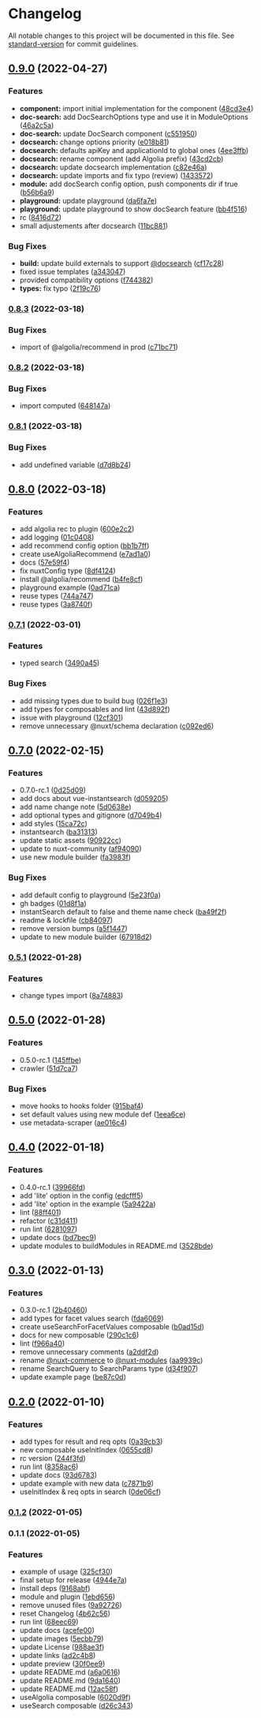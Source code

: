 # Changelog

All notable changes to this project will be documented in this file. See [standard-version](https://github.com/conventional-changelog/standard-version) for commit guidelines.

## [0.9.0](https://github.com/nuxt-community/algolia-module/compare/v0.8.3...v0.9.0) (2022-04-27)


### Features

* **component:** import initial implementation for the component ([48cd3e4](https://github.com/nuxt-community/algolia-module/commit/48cd3e4d0e760341a6f5b13976fee82be2fdc575))
* **doc-search:** add DocSearchOptions type and use it in ModuleOptions ([46a2c5a](https://github.com/nuxt-community/algolia-module/commit/46a2c5a845126a32b450f1e8e3d5c49ffc991590))
* **doc-search:** update DocSearch component ([c551950](https://github.com/nuxt-community/algolia-module/commit/c5519507f02fb37ac896486665e5763654c2edf9))
* **docsearch:** change options priority ([e018b81](https://github.com/nuxt-community/algolia-module/commit/e018b8144b70866865629e1789058f6d1bf01aac))
* **docsearch:** defaults apiKey and applicationId to global ones ([4ee3ffb](https://github.com/nuxt-community/algolia-module/commit/4ee3ffbc89d29825983b163cb34f7b85a5aea673))
* **docsearch:** rename component (add Algolia prefix) ([43cd2cb](https://github.com/nuxt-community/algolia-module/commit/43cd2cb2814aa3f72f9140edfd0dda05ac79e255))
* **docsearch:** update docsearch implementation ([c82e46a](https://github.com/nuxt-community/algolia-module/commit/c82e46a828f3227528ab97e23ac0e0033edc189a))
* **docsearch:** update imports and fix typo (review) ([1433572](https://github.com/nuxt-community/algolia-module/commit/1433572313657198b2a2f35c710fcd598e13da24))
* **module:** add docSearch config option, push components dir if true ([b56b6a9](https://github.com/nuxt-community/algolia-module/commit/b56b6a9908953bafbdad3473a5d747a7baa1213e))
* **playground:** update playground ([da6fa7e](https://github.com/nuxt-community/algolia-module/commit/da6fa7e028e39ea39fdf2ea5cbd92554347077f8))
* **playground:** update playground to show docSearch feature ([bb4f516](https://github.com/nuxt-community/algolia-module/commit/bb4f5169a7d390a5f73653d7b2c4570e3444b93f))
* rc ([8416d72](https://github.com/nuxt-community/algolia-module/commit/8416d72ccaf0306370b80156c60705ad64a6c9da))
* small adjustements after docsearch ([11bc881](https://github.com/nuxt-community/algolia-module/commit/11bc8810c30cb853f302e4859dc8003fcacdc4c0))


### Bug Fixes

* **build:** update build externals to support [@docsearch](https://github.com/docsearch) ([cf17c28](https://github.com/nuxt-community/algolia-module/commit/cf17c2868dcff042b9cba936b78c6f71798c7164))
* fixed issue templates ([a343047](https://github.com/nuxt-community/algolia-module/commit/a343047d97a2b68455d79e987728f6b372febc91))
* provided compatibility options ([f744382](https://github.com/nuxt-community/algolia-module/commit/f74438259254b91b6beb2624a7dbdc8d58585996))
* **types:** fix typo ([2f19c76](https://github.com/nuxt-community/algolia-module/commit/2f19c76d00a39c2ff57918bef9a97c1d3c722476))

### [0.8.3](https://github.com/nuxt-community/algolia-module/compare/v0.8.2...v0.8.3) (2022-03-18)


### Bug Fixes

* import of @algolia/recommend in prod ([c71bc71](https://github.com/nuxt-community/algolia-module/commit/c71bc71775fd5ce1db0a95339541048ab106bd5b))

### [0.8.2](https://github.com/nuxt-community/algolia-module/compare/v0.8.1...v0.8.2) (2022-03-18)


### Bug Fixes

* import computed ([648147a](https://github.com/nuxt-community/algolia-module/commit/648147a80d84720daea79f6321ac9cb171bd9137))

### [0.8.1](https://github.com/nuxt-community/algolia-module/compare/v0.8.0...v0.8.1) (2022-03-18)


### Bug Fixes

* add undefined variable ([d7d8b24](https://github.com/nuxt-community/algolia-module/commit/d7d8b240e19c9d4c74df472d74bfdae272a5da7d))

## [0.8.0](https://github.com/nuxt-community/algolia-module/compare/v0.7.1...v0.8.0) (2022-03-18)


### Features

* add algolia rec to plugin ([600e2c2](https://github.com/nuxt-community/algolia-module/commit/600e2c220317b7f53304506984781e68a056ee62))
* add logging ([01c0408](https://github.com/nuxt-community/algolia-module/commit/01c0408e411102729711b743d1590130c9a20b74))
* add recommend config option ([bb1b7ff](https://github.com/nuxt-community/algolia-module/commit/bb1b7ff830698d0e0395ec5cb77d9bbcc04d8d99))
* create useAlgoliaRecommend ([e7ad1a0](https://github.com/nuxt-community/algolia-module/commit/e7ad1a035b115f3e309aa485ff1a66a575a3b821))
* docs ([57e59f4](https://github.com/nuxt-community/algolia-module/commit/57e59f4325bcdb72fd04b1451f3f902c808f9561))
* fix nuxtConfig type ([8df4124](https://github.com/nuxt-community/algolia-module/commit/8df41242d2bdefb4e493d3cde07b7b80ad068f6f))
* install @algolia/recommend ([b4fe8cf](https://github.com/nuxt-community/algolia-module/commit/b4fe8cfef72408eaa223822c22e25777eb33efce))
* playground example ([0ad71ca](https://github.com/nuxt-community/algolia-module/commit/0ad71ca9386bce2a8bced46e6a00da17985bd776))
* reuse types ([744a747](https://github.com/nuxt-community/algolia-module/commit/744a747889a19f17b20ae4c715bdea01f7b50522))
* reuse types ([3a8740f](https://github.com/nuxt-community/algolia-module/commit/3a8740fff471e8cd4de1892cddd53ee287f6fe27))

### [0.7.1](https://github.com/nuxt-community/algolia/compare/v0.7.0...v0.7.1) (2022-03-01)


### Features

* typed search ([3490a45](https://github.com/nuxt-community/algolia/commit/3490a45bcc2bba193028a5ce81fab2c03093f13d))


### Bug Fixes

* add missing types due to build bug ([026f1e3](https://github.com/nuxt-community/algolia/commit/026f1e3f1968df74aa93553748923bb300825d16))
* add types for composables and lint ([43d892f](https://github.com/nuxt-community/algolia/commit/43d892f7c040b05875ac98c33a48a0cb27b02e9f))
* issue with playground ([12cf301](https://github.com/nuxt-community/algolia/commit/12cf301893b41b6cf4650e55e0b3602aa55d7105))
* remove unnecessary @nuxt/schema declaration ([c092ed6](https://github.com/nuxt-community/algolia/commit/c092ed66fdf248ff525666942a4cb5262562f3a5))

## [0.7.0](https://github.com/nuxt-community/algolia/compare/v0.5.1...v0.7.0) (2022-02-15)


### Features

* 0.7.0-rc.1 ([0d25d09](https://github.com/nuxt-community/algolia/commit/0d25d094a78c13695fac1be6436b94fc8a6d611c))
* add docs about vue-instantsearch ([d059205](https://github.com/nuxt-community/algolia/commit/d0592054c0b08e3e4eafc7366dbb64cd073a8375))
* add name change note ([5d0638e](https://github.com/nuxt-community/algolia/commit/5d0638e11c733d5c7ec460e0cb230ceb040b70f0))
* add optional types and gitignore ([d7049b4](https://github.com/nuxt-community/algolia/commit/d7049b4826fcdd470f29d9b04cf5eafc65714a76))
* add styles ([15ca72c](https://github.com/nuxt-community/algolia/commit/15ca72c0a74526d5ccf9af997ee601e0cc2da4b9))
* instantsearch ([ba31313](https://github.com/nuxt-community/algolia/commit/ba31313ac117503f15b087682cb320cb08c31d2f))
* update static assets ([90922cc](https://github.com/nuxt-community/algolia/commit/90922cc1e4a8180fdd79d0ed40d91f025eb3130e))
* update to nuxt-community ([af94090](https://github.com/nuxt-community/algolia/commit/af94090bcc227b27343bff58383a88d09efb9c63))
* use new module builder ([fa3983f](https://github.com/nuxt-community/algolia/commit/fa3983ff027e0423bacf0aa5b180ef491952adc8))


### Bug Fixes

* add default config to playground ([5e23f0a](https://github.com/nuxt-community/algolia/commit/5e23f0a3c7eb0ae2dd3fdb8585109b9afdbffc67))
* gh badges ([01d8f1a](https://github.com/nuxt-community/algolia/commit/01d8f1ac0dacdd7b409b10088add1b3fd4c52632))
* instantSearch default to false and theme name check ([ba49f2f](https://github.com/nuxt-community/algolia/commit/ba49f2f6cb83259abe7713243dca151c9ca4a0c5))
* readme & lockfile ([cb84097](https://github.com/nuxt-community/algolia/commit/cb840972b136cacdbe2fdc830d3c9d91164b9952))
* remove version bumps ([a5f1447](https://github.com/nuxt-community/algolia/commit/a5f1447d0a998a5d49594e7c286060a379ea9711))
* update to new module builder ([67918d2](https://github.com/nuxt-community/algolia/commit/67918d2e79e6cb6462614e12be48fee2d5fbd343))

### [0.5.1](https://github.com/nuxt-modules/algolia/compare/v0.5.0...v0.5.1) (2022-01-28)


### Features

* change types import ([8a74883](https://github.com/nuxt-modules/algolia/commit/8a748833e26193cdcde51ad2a38ced239b72d857))

## [0.5.0](https://github.com/nuxt-modules/algolia/compare/v0.4.0...v0.5.0) (2022-01-28)


### Features

* 0.5.0-rc.1 ([145ffbe](https://github.com/nuxt-modules/algolia/commit/145ffbe0f24dcc0e39b10dc2cfb7eb6f77fe6b47))
* crawler ([51d7ca7](https://github.com/nuxt-modules/algolia/commit/51d7ca710d1aa7b732c8cf67d2ea04ea33803ebb))


### Bug Fixes

* move hooks to hooks folder ([915baf4](https://github.com/nuxt-modules/algolia/commit/915baf43f56a6eb71c717c4e547b264630e98b8b))
* set default values using new module def ([1eea6ce](https://github.com/nuxt-modules/algolia/commit/1eea6cee91520a7b2a376000c644ab95dde996f3))
* use metadata-scraper ([ae016c4](https://github.com/nuxt-modules/algolia/commit/ae016c46ad039469c9d4f5139b42b29a6e19fdd5))

## [0.4.0](https://github.com/nuxt-modules/algolia/compare/v0.3.0...v0.4.0) (2022-01-18)


### Features

* 0.4.0-rc.1 ([39966fd](https://github.com/nuxt-modules/algolia/commit/39966fdf94742e07e475274fb7afca0cc019d1f6))
* add 'lite' option in the config ([edcfff5](https://github.com/nuxt-modules/algolia/commit/edcfff5144463251e036b2c33799340edfe85376))
* add 'lite' option in the example ([5a9422a](https://github.com/nuxt-modules/algolia/commit/5a9422a54124537e670ec66dfb94748901331a7c))
* lint ([88ff401](https://github.com/nuxt-modules/algolia/commit/88ff40179e1ba0b4900e430a7d331d2c11cb92f4))
* refactor ([c31d411](https://github.com/nuxt-modules/algolia/commit/c31d411f701917ac34fb265945b3cbac55ae6466))
* run lint ([6281097](https://github.com/nuxt-modules/algolia/commit/62810978d2029918f2f18d6f00818885adc89eac))
* update docs ([bd7bec9](https://github.com/nuxt-modules/algolia/commit/bd7bec9aa882ab841e80a4e7c8ac342a8a98cce2))
* update modules to buildModules in README.md ([3528bde](https://github.com/nuxt-modules/algolia/commit/3528bdeb6471939cd0784b9385f5089769e6540b))

## [0.3.0](https://github.com/nuxt-modules/algolia/compare/v0.2.0...v0.3.0) (2022-01-13)


### Features

* 0.3.0-rc.1 ([2b40460](https://github.com/nuxt-modules/algolia/commit/2b404609b529f6b477bedabf26d3b5664089b279))
* add types for facet values search ([fda6069](https://github.com/nuxt-modules/algolia/commit/fda6069e4c353e71240dd6eec5fbede058d06d46))
* create useSearchForFacetValues composable ([b0ad15d](https://github.com/nuxt-modules/algolia/commit/b0ad15dc875f9ad917c1554290a6444735a7fc40))
* docs for new composable ([290c1c6](https://github.com/nuxt-modules/algolia/commit/290c1c66342ccca04030183bb845095dc4a53e77))
* lint ([f966a40](https://github.com/nuxt-modules/algolia/commit/f966a408df0e27d0defb3ee1d8e26e0ea3be7069))
* remove unnecessary comments ([a2ddf2d](https://github.com/nuxt-modules/algolia/commit/a2ddf2d26c6bf3e5bdf1dd087d7420928e9bcd97))
* rename [@nuxt-commerce](https://github.com/nuxt-commerce) to [@nuxt-modules](https://github.com/nuxt-modules) ([aa9939c](https://github.com/nuxt-modules/algolia/commit/aa9939c2c2a0624caa9abcfcc032b82b3374f64a))
* rename SearchQuery to SearchParams type ([d34f907](https://github.com/nuxt-modules/algolia/commit/d34f90773077326ca92b7c340f920f14e2105fda))
* update example page ([be87c0d](https://github.com/nuxt-modules/algolia/commit/be87c0d9cb3ee029c631bc0467eda6cc26b7574a))

## [0.2.0](https://github.com/nuxt-modules/algolia/compare/v0.1.2...v0.2.0) (2022-01-10)


### Features

* add types for result and req opts ([0a39cb3](https://github.com/nuxt-modules/algolia/commit/0a39cb386722e45af930e00bebe5709016e0dc3d))
* new composable useInitIndex ([0655cd8](https://github.com/nuxt-modules/algolia/commit/0655cd888124806faf392f49ec9aec94a58a1724))
* rc version ([244f3fd](https://github.com/nuxt-modules/algolia/commit/244f3fd0a0307a77cf6e8d9f03210ac12c2c648a))
* run lint ([8358ac6](https://github.com/nuxt-modules/algolia/commit/8358ac660b1e26d8fa3f2af2c288816400756228))
* update docs ([93d6783](https://github.com/nuxt-modules/algolia/commit/93d6783d0d83d7b0fba6a8c14b053fea762f5e1c))
* update example with new data ([c7871b9](https://github.com/nuxt-modules/algolia/commit/c7871b97a33462799c74007927c01e0685751ee9))
* useInitIndex & req opts in search ([0de06cf](https://github.com/nuxt-modules/algolia/commit/0de06cf053db18583a65572a88fa1b8e79f02636))

### [0.1.2](https://github.com/nuxt-commerce/algolia/compare/v0.1.1...v0.1.2) (2022-01-05)

### 0.1.1 (2022-01-05)


### Features

* example of usage ([325cf30](https://github.com/nuxt-modules/algolia/commit/325cf301f2e0e0f3f2895de6c3dbae8ea4fbd8c9))
* final setup for release ([4944e7a](https://github.com/nuxt-modules/algolia/commit/4944e7ae33575a473ef76743856ad46de90a1990))
* install deps ([9168abf](https://github.com/nuxt-modules/algolia/commit/9168abf9383d142b5efee34c3f453e8ac50b2c8d))
* module and plugin ([1ebd656](https://github.com/nuxt-modules/algolia/commit/1ebd6562d1717538f8b703c43f2539a181211375))
* remove unused files ([9a92726](https://github.com/nuxt-modules/algolia/commit/9a927262865665e7d6328e2d171b1eb863a1814f))
* reset Changelog ([4b62c56](https://github.com/nuxt-modules/algolia/commit/4b62c56f74a39cf0c3cdc832877fcde2304d15a6))
* run lint ([68eec69](https://github.com/nuxt-modules/algolia/commit/68eec692d658e52b1095cff15a805a2b1d292db5))
* update docs ([acefe00](https://github.com/nuxt-modules/algolia/commit/acefe007f9b0d1e4a1443c6fbcc47a14ff8379f5))
* update images ([5ecbb79](https://github.com/nuxt-modules/algolia/commit/5ecbb79fe3ec2500e3972968fec2107565b39396))
* update License ([988ae3f](https://github.com/nuxt-modules/algolia/commit/988ae3f27a77c35536aaa4b2c12ee4925fa10aaa))
* update links ([ad2c4b8](https://github.com/nuxt-modules/algolia/commit/ad2c4b8a272ce95e0d338ab90aae92e007e28219))
* update preview ([30f0ee9](https://github.com/nuxt-modules/algolia/commit/30f0ee96d00b104252c739abf401b7d8eb8f2cc9))
* update README.md ([a6a0616](https://github.com/nuxt-modules/algolia/commit/a6a0616fe10fd384c8e0e38d68a901897ecaed03))
* update README.md ([9da1640](https://github.com/nuxt-modules/algolia/commit/9da1640b3f7aa9f29ff8cb1025da5efcd2239873))
* update README.md ([12ac58f](https://github.com/nuxt-modules/algolia/commit/12ac58fea3909ac850e5c5fee830016a0bc13121))
* useAlgolia composable ([6020d9f](https://github.com/nuxt-modules/algolia/commit/6020d9fd56cd7b7420fd4691e2ca30aa3d9c013b))
* useSearch composable ([d26c343](https://github.com/nuxt-modules/algolia/commit/d26c343cebeb9592468d522879570e010a65288c))
